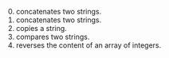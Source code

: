 0. concatenates two strings.
1. concatenates two strings.
2. copies a string.
3. compares two strings.
4. reverses the content of an array of integers.
